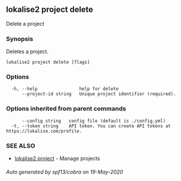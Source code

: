 ## lokalise2 project delete

Delete a project

### Synopsis

Deletes a project.

```
lokalise2 project delete [flags]
```

### Options

```
  -h, --help                help for delete
      --project-id string   Unique project identifier (required).
```

### Options inherited from parent commands

```
      --config string   config file (default is ./config.yml)
  -t, --token string    API token. You can create API tokens at https://lokalise.com/profile.
```

### SEE ALSO

* [lokalise2 project](lokalise2_project.md)	 - Manage projects

###### Auto generated by spf13/cobra on 19-May-2020
